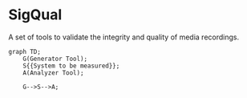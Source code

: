 SigQual
=======

A set of tools to validate the integrity and quality of media recordings.

```mermaid
graph TD;
    G(Generator Tool);
    S{{System to be measured}};
    A(Analyzer Tool);

    G-->S-->A;
```

